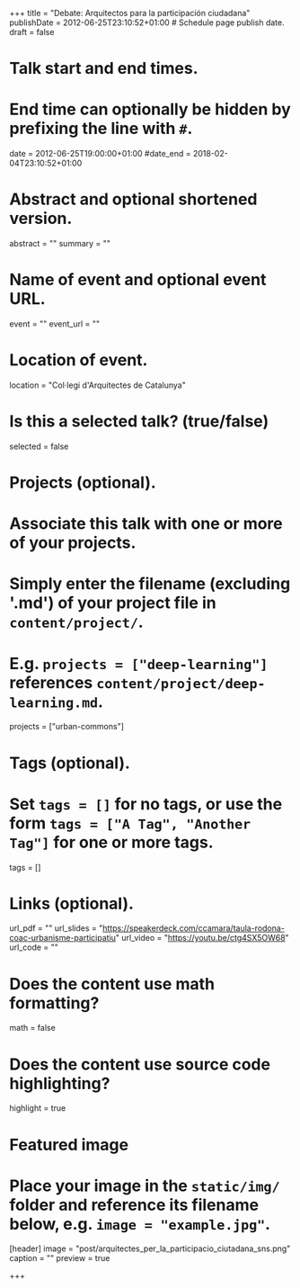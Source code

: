 +++
title = "Debate: Arquitectos para la participación ciudadana"
publishDate = 2012-06-25T23:10:52+01:00  # Schedule page publish date.
draft = false

# Talk start and end times.
#   End time can optionally be hidden by prefixing the line with `#`.
date = 2012-06-25T19:00:00+01:00
#date_end = 2018-02-04T23:10:52+01:00

# Abstract and optional shortened version.
abstract = ""
summary = ""

# Name of event and optional event URL.
event = ""
event_url = ""

# Location of event.
location = "Col·legi d'Arquitectes de Catalunya"

# Is this a selected talk? (true/false)
selected = false

# Projects (optional).
#   Associate this talk with one or more of your projects.
#   Simply enter the filename (excluding '.md') of your project file in `content/project/`.
#   E.g. `projects = ["deep-learning"]` references `content/project/deep-learning.md`.
projects = ["urban-commons"]

# Tags (optional).
#   Set `tags = []` for no tags, or use the form `tags = ["A Tag", "Another Tag"]` for one or more tags.
tags = []

# Links (optional).
url_pdf = ""
url_slides = "https://speakerdeck.com/ccamara/taula-rodona-coac-urbanisme-participatiu"
url_video = "https://youtu.be/ctg4SX5OW68"
url_code = ""

# Does the content use math formatting?
math = false

# Does the content use source code highlighting?
highlight = true

# Featured image
# Place your image in the `static/img/` folder and reference its filename below, e.g. `image = "example.jpg"`.
[header]
image = "post/arquitectes_per_la_participacio_ciutadana_sns.png"
caption = ""
preview = true

+++
